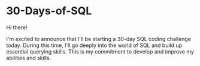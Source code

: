 # 30-Days-of-SQL

Hi there!

I'm excited to announce that I'll be starting a 30-day SQL coding challenge today. During this time, I'll go deeply into the world of SQL and build up essential querying skills. This is my commitment to develop and improve my abilities and skills.
